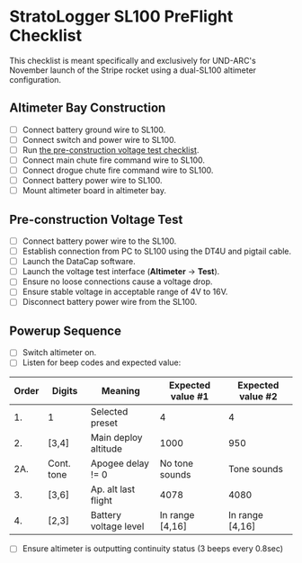 # StratoLogger SL100 PreFlight Checklist

This checklist is meant specifically and exclusively for UND-ARC's November
launch of the Stripe rocket using a dual-SL100 altimeter configuration.

## Altimeter Bay Construction

- [ ] Connect battery ground wire to SL100.
- [ ] Connect switch and power wire to SL100.
- [ ] Run [the pre-construction voltage test checklist](#pre-construction-voltage-test).
- [ ] Connect main chute fire command wire to SL100.
- [ ] Connect drogue chute fire command wire to SL100.
- [ ] Connect battery power wire to SL100.
- [ ] Mount altimeter board in altimeter bay.

## Pre-construction Voltage Test

- [ ] Connect battery power wire to the SL100.
- [ ] Establish connection from PC to SL100 using the DT4U and pigtail cable.
- [ ] Launch the DataCap software.
- [ ] Launch the voltage test interface (**Altimeter** -> **Test**).
- [ ] Ensure no loose connections cause a voltage drop.
- [ ] Ensure stable voltage in acceptable range of 4V to 16V.
- [ ] Disconnect battery power wire from the SL100.

## Powerup Sequence

- [ ] Switch altimeter on.
- [ ] Listen for beep codes and expected value:

| Order | Digits | Meaning              | Expected value #1 | Expected value #2 |
| ----- | ------ | -------------------- | ----------------- | ----------------- |
| 1.    | 1      | Selected preset      | 4                 | 4                 |
| 2.    | [3,4]  | Main deploy altitude | 1000              | 950               |
| 2A.   | Cont. tone | Apogee delay != 0 | No tone sounds   | Tone sounds       |
| 3.    | [3,6]  | Ap. alt last flight  | 4078              | 4080              |
| 4.    | [2,3]  | Battery voltage level | In range [4,16]  | In range [4,16]   |

- [ ] Ensure altimeter is outputting continuity status (3 beeps every 0.8sec)
